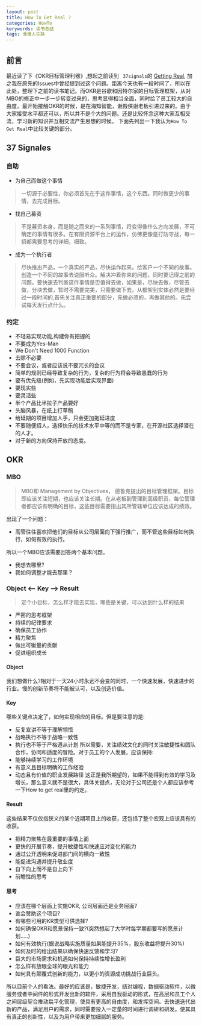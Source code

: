 ```yaml
---
layout: post
title: How To Get Real ?
categories: HowTo
kerywords: 读书总结
tags: 漫漫人生路 
---
```


## 前言
最近读了下《OKR目标管理利器》,想起之前读到 ` 37signals`的 [Getting Real](https://github.com/mylamour/blog/files/1568010/Getting.Real.pdf), 
加之我在原先的Issues中曾经提到过这个问题。距离今天也有一段时间了，所以在此处，整理下之前的读书笔记。而OKR是谷歌和因特尔家的目标管理框架，从对MBO的修正中一步一步转变过来的，思考显得相当全面，同时给了员工较大的自由度。最开始接触OKR的时候，是在海知智能，谢殿侠谢老板引进过来的。由于大家接受水平都还可以，所以并不是个大的问题。还是比较怀念这种大家互相交流，学习新的知识并互相交流产生思想的时候。
下面先列出一下我认为`How To Get Real`中比较关键的部分。

## 37 Signales 
### 自助
*  为自己而做这个事情
> 一切源于必要性，你必须首先在乎这件事情，这个东西。同时做更少的事情，去完成目标。
* 找自己募资
> 不是募资本身，而是随之而来的一系列事情，将变得像什么方向发展，不可确定的事情有很多。在有限资源平台上的运作，仿佛更像是打防守战，每一招都需要思考的详细，细致。
* 成为一个执行者
> 尽快推出产品，一个真实的产品，尽快运作起来。给客户一个不同的故事。创造一个不同的故事去说服听众。解决冲着你来的问题，同时要记得之前的问题。要快速去判断这件事情是否值得去做，如果是，尽快去做，尽管去做，分块去做，暂时不需要完美，只需要做下去。从框架到实体必然是要经过一段时间的,首先关注真正重要的部分，先做必须的，再做其他的。先尝试每天发行点什么。


### 约定
* 不轻易实现功能,构建你有把握的
* 不要成为Yes-Man
* We Don't Need 1000 Function
* 去除不必要
* 不要会议，或者应该说不要冗长的会议
* 简单的规则已经导致复杂的行为，复杂的行为将会导致愚蠢的行为
* 要有优先级(例如，先实现功能后实现界面)
* 要现实些
* 要灵活些
* 半个产品比半拉子产品要好
* 头脑风暴，在纸上打草稿
* 给延期的项目增加人手，只会更加拖延进度
* 不要随便招人，选择快乐的技术水平中等的而不是专家，在开源社区选择潜在的人才。
* 对于新的方向保持开放的态度。

## OKR
### MBO
> MBO即 Management by Objectives， 德鲁克提出的目标管理框架。目标即应该关注短期，也应该关注长期。在从老板到管理到高级职员，每位管理者都应该有明确的目标，这些目标需要指出其所管辖单位应该达成的绩效。

出现了一个问题：
* 高管往往喜欢把他们的目标从公司层面向下强行推广，而不管这些目标如何执行，如何有效的执行。

所以一个MBO应该需要回答两个基本问题。
* 我想去哪里? 
* 我如何调整才能去那里？

### Object  <-- Key --> Result
> 定个小目标，怎么样才能去实现，哪些是关键，可以达到什么样的结果
*  严密的思考框架
* 持续的纪律要求
* 确保员工协作
* 精力聚焦
* 做出可衡量的贡献
* 促进组织成长

#### Object
我们想做什么?相对于一天24小时永远不会变的同时，一个快速发展，快速进步的行业。慢的创新节奏将不能被认可，以及创造价值。

#### Key
哪些关键点决定了，如何实现相应的目标。但是要注意的是:
* 反复宣讲不等于理解领悟
* 战略执行不等于战略一致性
* 执行也不等于严格遵从计划
所以需要，关注绩效文化的同时关注敏捷性和团队合作，协同和适度的冒险。对于员工的个人发展，应该保持:
* 能够持续学习的工作环境
* 有意义且目标明确的工作经验
* 动态且有价值的职业发展路径
这正是我所期望的，如果不能得到有效的学习及增长，那么意义就不是很大，具体关键点，无论对于公司还是个人都应该参考一下How to get real里的约定。

#### Result
这些结果不仅仅指狭义的某个近期项目上的收获，还包括了整个宏观上应该具有的收获。
* 把精力聚焦在最重要的事情上面
* 更快的开展节奏，提升敏捷性和快速应对变化的能力
* 通过公开透明来促进部门间的横向一致性
* 能促进沟通并提升敬业度
* 自下向上而不是自上向下
* 前瞻性的思考

#### 思考
* 应该在哪个层面上实施OKR, 公司层面还是业务层面?
* 谁会赞助这个项目?
* 有哪些可用的KR类型可供选择?
* 如何确保OKR和愿景保持一致?(突然想起了大学时每学期都要写的愿景计划.....)
* 如何有效执行(据说战略实施质量如果能提升35%，股东收益将提升30%)
* 如何及时的给出结果以确保快速反馈和学习?
* 巨大的市场需求和机遇如何保持持续性增长盈利
* 怎么样有放眼全球的眼光和能力
* 如何具有颠覆式创新的能力，以更小的资源成功挑战行业巨头。

所以目前个人的看法。最好的应该是，敏捷开发，结对编程，数据驱动软件，以微服务或者中间件的形式开发出新的软件，采用自我驱动的形式，在高层和员工个人之间层级契合推动扁平化管理，使具有更高的自由度，和发挥空间。去快速迭代出新的产品，满足用户的需求，同时需要投入一定量的时间进行调研和研发。使其具有真正的创新性，以及为用户带来更加细腻的服务。